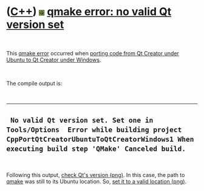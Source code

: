 
 

 

 

 

 

([C++](Cpp.md)) ![Qt](PicQt.png) [qmake error: no valid Qt version set](CppQmakeErrorNoValidQtVersionSet.md)
==============================================================================================================

 

This [qmake error](CppQmakeError.md) occurred when [porting code from
Qt Creator under Ubuntu to Qt Creator under
Windows](CppPortQtCreatorUbuntuToQtCreatorWindows.md).

 

The compile output is:

 

  --------------------------------------------------------------------------------------------------------------------------------------------------------------------------------
  ` No valid Qt version set. Set one in Tools/Options  Error while building project CppPortQtCreatorUbuntuToQtCreatorWindows1 When executing build step 'QMake' Canceled build.`
  --------------------------------------------------------------------------------------------------------------------------------------------------------------------------------

 

Following this output, [check Qt's version
(png)](CppPortQtCreatorUbuntuToQtCreatorWindows1_1.png). In this case,
the path to [qmake](CppQmake.md) was still to its Ubuntu location. So,
[set it to a valid location
(png)](CppPortQtCreatorUbuntuToQtCreatorWindows1_2.png).

 

 

 

 

 

 

